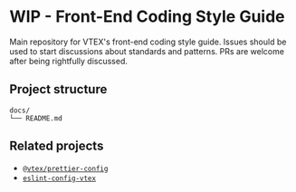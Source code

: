 # WIP - Front-End Coding Style Guide

Main repository for VTEX's front-end coding style guide. Issues should be used to start discussions about standards and patterns. PRs are welcome after being rightfully discussed.

## Project structure

```tree
docs/
└── README.md
```

## Related projects

- [`@vtex/prettier-config`](https://github.com/vtex/prettier-config)
- [`eslint-config-vtex`](https://github.com/vtex/eslint-config-vtex)
